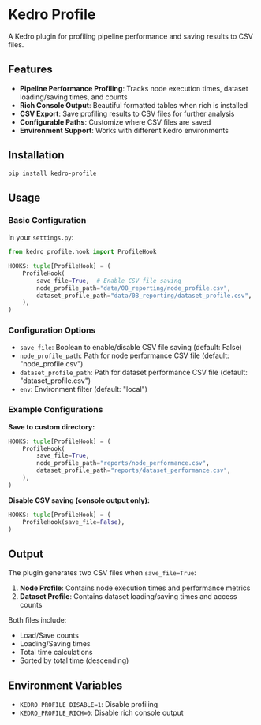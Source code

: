 # Kedro Profile

A Kedro plugin for profiling pipeline performance and saving results to CSV files.

## Features

- **Pipeline Performance Profiling**: Tracks node execution times, dataset loading/saving times, and counts
- **Rich Console Output**: Beautiful formatted tables when rich is installed
- **CSV Export**: Save profiling results to CSV files for further analysis
- **Configurable Paths**: Customize where CSV files are saved
- **Environment Support**: Works with different Kedro environments

## Installation

```bash
pip install kedro-profile
```

## Usage

### Basic Configuration

In your `settings.py`:

```python
from kedro_profile.hook import ProfileHook

HOOKS: tuple[ProfileHook] = (
    ProfileHook(
        save_file=True,  # Enable CSV file saving
        node_profile_path="data/08_reporting/node_profile.csv",
        dataset_profile_path="data/08_reporting/dataset_profile.csv",
    ),
)
```

### Configuration Options

- `save_file`: Boolean to enable/disable CSV file saving (default: False)
- `node_profile_path`: Path for node performance CSV file (default: "node_profile.csv")
- `dataset_profile_path`: Path for dataset performance CSV file (default: "dataset_profile.csv")
- `env`: Environment filter (default: "local")

### Example Configurations

**Save to custom directory:**

```python
HOOKS: tuple[ProfileHook] = (
    ProfileHook(
        save_file=True,
        node_profile_path="reports/node_performance.csv",
        dataset_profile_path="reports/dataset_performance.csv",
    ),
)
```

**Disable CSV saving (console output only):**

```python
HOOKS: tuple[ProfileHook] = (
    ProfileHook(save_file=False),
)
```

## Output

The plugin generates two CSV files when `save_file=True`:

1. **Node Profile**: Contains node execution times and performance metrics
2. **Dataset Profile**: Contains dataset loading/saving times and access counts

Both files include:

- Load/Save counts
- Loading/Saving times
- Total time calculations
- Sorted by total time (descending)

## Environment Variables

- `KEDRO_PROFILE_DISABLE=1`: Disable profiling
- `KEDRO_PROFILE_RICH=0`: Disable rich console output

